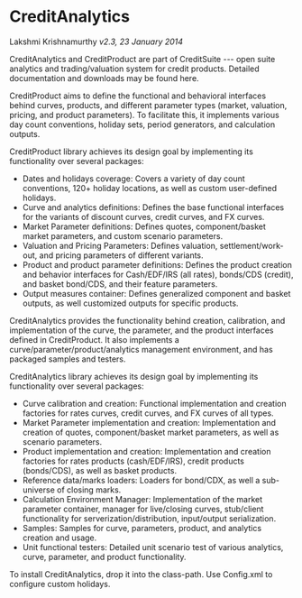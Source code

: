 CreditAnalytics
===============

Lakshmi Krishnamurthy
*v2.3, 23 January 2014*


CreditAnalytics and CreditProduct are part of CreditSuite --- open suite analytics and trading/valuation system for credit products. Detailed documentation and downloads may be found here.

CreditProduct aims to define the functional and behavioral interfaces behind curves, products, and different parameter types (market, valuation, pricing, and product parameters). To facilitate this, it implements various day count conventions, holiday sets, period generators, and calculation outputs. 

CreditProduct library achieves its design goal by implementing its functionality over several packages: 

* Dates and holidays coverage: Covers a variety of day count conventions, 120+ holiday locations, as well as custom user-defined holidays.
* Curve and analytics definitions: Defines the base functional interfaces for the variants of discount curves, credit curves, and FX curves.
* Market Parameter definitions: Defines quotes, component/basket market parameters, and custom scenario parameters.
* Valuation and Pricing Parameters: Defines valuation, settlement/work-out, and pricing parameters of different variants.
* Product and product parameter definitions: Defines the product creation and behavior interfaces for Cash/EDF/IRS (all rates), bonds/CDS (credit), and basket bond/CDS, and their feature parameters.
* Output measures container: Defines generalized component and basket outputs, as well customized outputs for specific products.

CreditAnalytics provides the functionality behind creation, calibration, and implementation of the curve, the parameter, and the product interfaces defined in CreditProduct. It also implements a curve/parameter/product/analytics management environment, and has packaged samples and testers.

CreditAnalytics library achieves its design goal by implementing its functionality over several packages:

* Curve calibration and creation: Functional implementation and creation factories for rates curves, credit curves, and FX curves of all types.
* Market Parameter implementation and creation: Implementation and creation of quotes, component/basket market parameters, as well as scenario parameters.
* Product implementation and creation: Implementation and creation factories for rates products (cash/EDF/IRS), credit products (bonds/CDS), as well as basket products.
* Reference data/marks loaders: Loaders for bond/CDX, as well a sub-universe of closing marks.
* Calculation Environment Manager: Implementation of the market parameter container, manager for live/closing curves, stub/client functionality for serverization/distribution, input/output serialization.
* Samples: Samples for curve, parameters, product, and analytics creation and usage.
* Unit functional testers: Detailed unit scenario test of various analytics, curve, parameter, and product functionality.

To install CreditAnalytics, drop it into the class-path. Use Config.xml to configure custom holidays.

